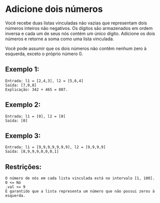 # Adicione dois números

Você recebe duas listas vinculadas não vazias que representam dois números inteiros não negativos. Os dígitos são armazenados em ordem inversa e cada um de seus nós contém um único dígito. Adicione os dois números e retorne a soma como uma lista vinculada.

Você pode assumir que os dois números não contêm nenhum zero à esquerda,
exceto o próprio número 0.

## Exemplo 1:

```
Entrada: l1 = [2,4,3], l2 = [5,6,4]
Saída: [7,0,8]
Explicação: 342 + 465 = 807.
```

## Exemplo 2:

```
Entrada: l1 = [0], l2 = [0]
Saída: [0]
```

## Exemplo 3:

```
Entrada: l1 = [9,9,9,9,9,9,9], l2 = [9,9,9,9]
Saída: [8,9,9,9,0,0,0,1]
```

## Restrições:

```
O número de nós em cada lista vinculada está no intervalo [1, 100].
0 <= Nó
.val <= 9
É garantido que a lista representa um número que não possui zeros à esquerda.
```
